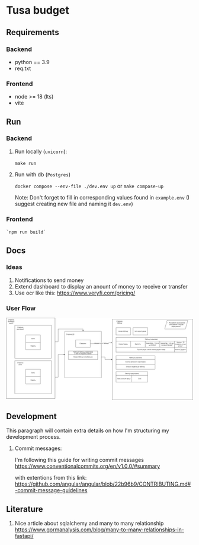# Tusa budget

## Requirements

### Backend 
* python == 3.9
* req.txt

### Frontend
* node >= 18 (lts)
* vite


## Run

### Backend

1. Run locally (`uvicorn`):

    `make run`

2. Run with db (`Postgres`)

    `docker compose --env-file ./dev.env up` or `make compose-up`

    Note:
        Don't forget to fill in corresponding values found in `example.env` (I suggest creating new file and naming it `dev.env`)

### Frontend

    `npm run build`

## Docs

### Ideas

1. Notifications to send money
2. Extend dashboard to display an anount of money to receive or transfer
3. Use ocr like this: https://www.veryfi.com/pricing/

### User Flow

![User Flow diagram](./docs/userflow.jpg "User Flow diagram")

## Development

This paragraph will contain extra details on how I'm structuring my development process.

1. Commit messages:

    I'm following this guide for writing commit messages https://www.conventionalcommits.org/en/v1.0.0/#summary 
    
    with extentions from this link: https://github.com/angular/angular/blob/22b96b9/CONTRIBUTING.md#-commit-message-guidelines 

## Literature

1. Nice article about sqlalchemy and many to many relationship https://www.gormanalysis.com/blog/many-to-many-relationships-in-fastapi/
